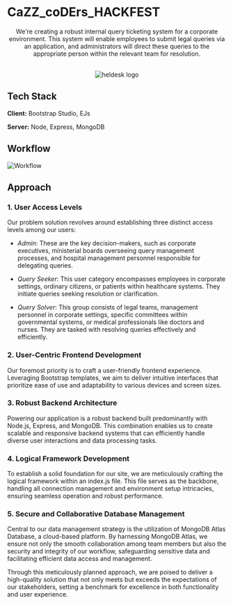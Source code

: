 # CaZZ_coDErs_HACKFEST
<div align="center">
  We're creating a robust internal query ticketing system for a corporate environment. This system will enable employees to submit legal queries via an application, and administrators will direct these queries to the appropriate person within the relevant team for resolution.
<br>
<br>

![heldesk logo](https://github.com/Karankumar2004/CaZZ_coDErs_HACKFEST/assets/121598965/0d6ab765-a40f-471f-950e-23690fcceeec)

</div>

## Tech Stack

**Client:** Bootstrap Studio, EJs

**Server:** Node, Express, MongoDB
<br>
## Workflow
![Workflow](https://github.com/Karankumar2004/CaZZ_coDErs_HACKFEST/assets/121598965/1e8da3c8-a12e-4a4e-812f-4430e69343b3)
<br>

## Approach

### 1. User Access Levels

Our problem solution revolves around establishing three distinct access levels among our users:

- _Admin_: These are the key decision-makers, such as corporate executives, ministerial boards overseeing query management processes, and hospital management personnel responsible for delegating queries.
- _Query Seeker_: This user category encompasses employees in corporate settings, ordinary citizens, or patients within healthcare systems. They initiate queries seeking resolution or clarification.

- _Query Solver_: This group consists of legal teams, management personnel in corporate settings, specific committees within governmental systems, or medical professionals like doctors and nurses. They are tasked with resolving queries effectively and efficiently.

### 2. User-Centric Frontend Development

Our foremost priority is to craft a user-friendly frontend experience. Leveraging Bootstrap templates, we aim to deliver intuitive interfaces that prioritize ease of use and adaptability to various devices and screen sizes.

### 3. Robust Backend Architecture

Powering our application is a robust backend built predominantly with Node.js, Express, and MongoDB. This combination enables us to create scalable and responsive backend systems that can efficiently handle diverse user interactions and data processing tasks.

### 4. Logical Framework Development

To establish a solid foundation for our site, we are meticulously crafting the logical framework within an index.js file. This file serves as the backbone, handling all connection management and environment setup intricacies, ensuring seamless operation and robust performance.

### 5. Secure and Collaborative Database Management

Central to our data management strategy is the utilization of MongoDB Atlas Database, a cloud-based platform. By harnessing MongoDB Atlas, we ensure not only the smooth collaboration among team members but also the security and integrity of our workflow, safeguarding sensitive data and facilitating efficient data access and management.

Through this meticulously planned approach, we are poised to deliver a high-quality solution that not only meets but exceeds the expectations of our stakeholders, setting a benchmark for excellence in both functionality and user experience.
